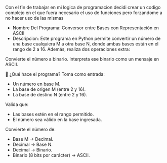 Con el fin de trabajar en mi logica de programacion decidi crear un codigo complejo en el que fuera necesario el uso de funciones pero forzandome a no hacer uso de las mismas
 
- Nombre Del Programa: Conversor entre Bases con Representación en ASCII
- Descripcion: Este programa en Python permite convertir un número de una base cualquiera M a otra base N, donde ambas bases están en el rango de 2 a 16.
Además, realiza dos operaciones extra:

Convierte el número a binario.
Interpreta ese binario como un mensaje en ASCII.

📌 ¿Qué hace el programa?
Toma como entrada:

- Un número en base M.
- La base de origen M (entre 2 y 16).
- La base de destino N (entre 2 y 16).

Valida que:

- Las bases estén en el rango permitido.
- El número sea válido en la base ingresada.

Convierte el número de:

- Base M → Decimal.
- Decimal → Base N.
- Decimal → Binario.
- Binario (8 bits por carácter) → ASCII.
